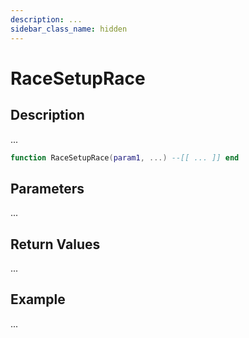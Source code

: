 ```yaml
---
description: ...
sidebar_class_name: hidden
---
```


# RaceSetupRace

## Description

...

```lua
function RaceSetupRace(param1, ...) --[[ ... ]] end
```

## Parameters

...

## Return Values

...

## Example

...

